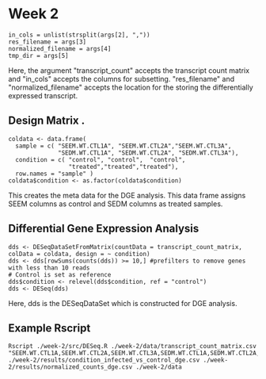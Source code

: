 # Week 2

``` transcript_count = args[1]
in_cols = unlist(strsplit(args[2], ","))
res_filename = args[3]
normalized_filename = args[4]
tmp_dir = args[5] 
```
Here, the argument "transcript_count" accepts the transcript count matrix and "in_cols" accepts the columns for subsetting. "res_filename" and "normalized_filename" accepts the location for the storing the differentially expressed transcript.

## Design Matrix .
``` 
coldata <- data.frame(
  sample = c( "SEEM.WT.CTL1A", "SEEM.WT.CTL2A","SEEM.WT.CTL3A", 
              "SEDM.WT.CTL1A", "SEDM.WT.CTL2A", "SEDM.WT.CTL3A"),
  condition = c( "control", "control",  "control",
                 "treated","treated","treated"), 
  row.names = "sample" )
coldata$condition <- as.factor(coldata$condition)
``` 
This creates the meta data for the DGE analysis. This data frame assigns SEEM columns as control and SEDM columns as treated samples.

## Differential Gene Expression Analysis
``` 
dds <- DESeqDataSetFromMatrix(countData = transcript_count_matrix, colData = coldata, design = ~ condition)
dds <- dds[rowSums(counts(dds)) >= 10,] #prefilters to remove genes with less than 10 reads
# Control is set as reference
dds$condition <- relevel(dds$condition, ref = "control")
dds <- DESeq(dds)
```
Here, dds is the DESeqDataSet which is constructed for DGE analysis.

## Example Rscript
``` 
Rscript ./week-2/src/DESeq.R ./week-2/data/transcript_count_matrix.csv "SEEM.WT.CTL1A,SEEM.WT.CTL2A,SEEM.WT.CTL3A,SEDM.WT.CTL1A,SEDM.WT.CTL2A,SEDM.WT.CTL3A" ./week-2/results/condition_infected_vs_control_dge.csv ./week-2/results/normalized_counts_dge.csv ./week-2/data
``` 
